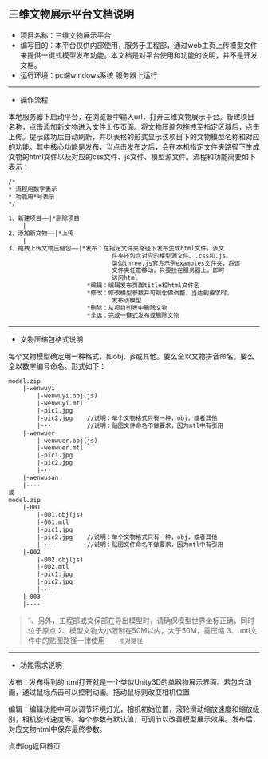 三维文物展示平台文档说明
---
* 项目名称：三维文物展示平台
* 编写目的：本平台仅供内部使用，服务于工程部，通过web主页上传模型文件来提供一键式模型发布功能。本文档是对平台使用和功能的说明，并不是开发文档。
* 运行环境：pc端windows系统 服务器上运行
-------------------
* 操作流程

本地服务器下启动平台，在浏览器中输入url，打开三维文物展示平台。新建项目名称，点击添加新文物进入文件上传页面。将文物压缩包拖拽至指定区域后，点击上传。提示成功后自动刷新，并以表格的形式显示该项目下的文物模型名称和对应的功能。其中核心功能是发布，当点击发布之后，会在本机指定文件夹路径下生成文物的html文件以及对应的css文件、js文件、模型源文件。流程和功能简要如下表示：

```html
/*
* 流程用数字表示
* 功能用*号表示
*/

1、新建项目——|*删除项目
    |
2、添加新文物——|*上传         
    |                  
3、拖拽上传文物压缩包——|*发布：在指定文件夹路径下发布生成html文件，该文
                             件夹还包含对应的模型源文件、.css和.js。
                             类似three.js官方示例examples文件夹，将该
                             文件夹任意移动，只要挂在服务器上，即可
                             访问html
                      *编辑：编辑发布页面title和html文件名
                      *修改：修改模型参数并可视化做调整，当达到要求时，
                             发布该模型
                      *删除：从项目列表中删除文物
                      *全选：完成一键式发布或删除文物
```

----------

* 文物压缩包格式说明

每个文物模型确定用一种格式，如obj、js或其他。要么全以文物拼音命名，要么全以数字编号命名。形式如下：

```html
model.zip
    |-wenwuyi
        |-wenwuyi.obj(js)
        |-wenwuyi.mtl
        |-pic1.jpg
        |-pic2.jpg    //说明：单个文物格式只有一种，obj，或者其他
        |-···         //说明：贴图文件命名不做要求，因为mtl中有引用
    |-wenwuer
        |-wenwuer.obj(js)
        |-wenwuer.mtl
        |-pic1.jpg
        |-pic2.jpg    
        |-···           
    |-wenwusan
    |-···
或
model.zip
    |-001
        |-001.obj(js)
        |-001.mtl
        |-pic1.jpg
        |-pic2.jpg    //说明：单个文物格式只有一种，obj，或者其他
        |-···         //说明：贴图文件命名不做要求，因为mtl中有引用
    |-002
        |-002.obj(js)
        |-002.mtl
        |-pic1.jpg
        |-pic2.jpg    
        |-···           
    |-003
    |-···
```

> 1、另外，工程部或文保部在导出模型时，请确保模型世界坐标正确，同时位于原点
> 2、模型文物大小限制在50M以内，大于50M，需压缩
> 3、.mtl文件中的贴图路径一律使用——`相对路径`
--------

* 功能需求说明

发布：发布得到的html打开就是一个类似Unity3D的单器物展示界面。若包含动画，通过鼠标点击可以控制动画。拖动鼠标则改变相机位置

编辑：编辑功能中可以调节环境灯光，相机初始位置，滚轮滑动缩放速度和缩放级别，相机旋转速度等。每个参数有默认值，可调节以改善模型展示效果。发布后，对应文物html中保存最终参数。

点击log返回首页
